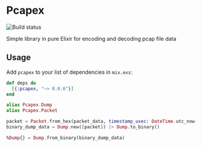 # Pcapex

![Build status](https://github.com/miros/pcapex/actions/workflows/ci.yml/badge.svg?branch=master)

Simple library in pure Elixir for encoding and decoding pcap file data

## Usage

Add `pcapex` to your list of dependencies in `mix.exs`:

```elixir
def deps do
  [{:pcapex, "~> 0.0.6"}]
end
```

```elixir
alias Pcapex.Dump
alias Pcapex.Packet

packet = Packet.from_hex(packet_data, timestamp_usec: DateTime.utc_now() |> DateTime.to_unix(:microsecond))
binary_dump_data = Dump.new([packet]) |> Dump.to_binary()

%Dump{} = Dump.from_binary(binary_dump_data) 
```
